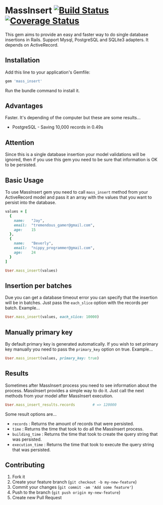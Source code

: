 # MassInsert [![Build Status](https://travis-ci.org/alejandrogutierrez/mass_insert.png?branch=master)](https://travis-ci.org/alejandrogutierrez/mass_insert) [![Coverage Status](https://coveralls.io/repos/alejandrogutierrez/mass_insert/badge.png)](https://coveralls.io/r/alejandrogutierrez/mass_insert)

This gem aims to provide an easy and faster way to do single database insertions in Rails.
Support Mysql, PostgreSQL and SQLite3 adapters. It depends on ActiveRecord.


## Installation
Add this line to your application's Gemfile:
```ruby
gem 'mass_insert'
```
Run the bundle command to install it.


## Advantages
Faster. It's depending of the computer but these are some results...
* PostgreSQL - Saving 10,000 records in 0.49s


## Attention
Since this is a single database insertion your model validations will be ignored,
then if you use this gem you need to be sure that information is OK to be persisted.


## Basic Usage
To use MassInsert gem you need to call `mass_insert` method from your ActiveRecord model
and pass it an array with the values that you want to persist into the database.
```ruby
values = [
  {
    name:   "Jay",
    email:  "tremendous_gamer@gmail.com",
    age:    15
  },
  {
    name:   "Beverly",
    email:  "nippy_programmer@gmail.com",
    age:    24
  }
]

User.mass_insert(values)
```


## Insertion per batches
Due you can get a database timeout error you can specify that the insertion will be in batches.
Just pass the `each_slice` option with the records per batch. Example...
```ruby
User.mass_insert(values, each_slice: 10000)
```


## Manually primary key
By default primary key is generated automatically. If you wish to set primary key manually you
need to pass the `primary_key` option on true. Example...
```ruby
User.mass_insert(values, primary_key: true)
```


## Results
Sometimes after MassInsert process you need to see information about the process. MassInsert
provides a simple way to do it. Just call the next methods from your model after MassInsert execution.
```ruby
User.mass_insert_results.records        # => 120000
```

Some result options are...
* `records` : Returns the amount of records that were persisted.
* `time` : Returns the time that took to do all the MassInsert process.
* `building_time` : Returns the time that took to create the query string that was persisted.
* `execution_time` : Returns the time that took to execute the query string that was persisted.


## Contributing
1. Fork it
2. Create your feature branch (`git checkout -b my-new-feature`)
3. Commit your changes (`git commit -am 'Add some feature'`)
4. Push to the branch (`git push origin my-new-feature`)
5. Create new Pull Request
